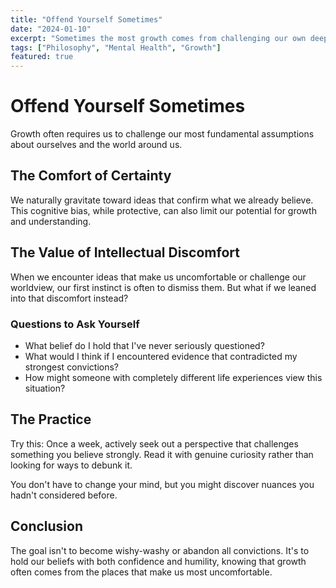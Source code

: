 ```yaml
---
title: "Offend Yourself Sometimes"
date: "2024-01-10"
excerpt: "Sometimes the most growth comes from challenging our own deeply held beliefs and assumptions."
tags: ["Philosophy", "Mental Health", "Growth"]
featured: true
---
```


# Offend Yourself Sometimes

Growth often requires us to challenge our most fundamental assumptions about ourselves and the world around us.

## The Comfort of Certainty

We naturally gravitate toward ideas that confirm what we already believe. This cognitive bias, while protective, can also limit our potential for growth and understanding.

## The Value of Intellectual Discomfort

When we encounter ideas that make us uncomfortable or challenge our worldview, our first instinct is often to dismiss them. But what if we leaned into that discomfort instead?

### Questions to Ask Yourself

- What belief do I hold that I've never seriously questioned?
- What would I think if I encountered evidence that contradicted my strongest convictions?
- How might someone with completely different life experiences view this situation?

## The Practice

Try this: Once a week, actively seek out a perspective that challenges something you believe strongly. Read it with genuine curiosity rather than looking for ways to debunk it.

You don't have to change your mind, but you might discover nuances you hadn't considered before.

## Conclusion

The goal isn't to become wishy-washy or abandon all convictions. It's to hold our beliefs with both confidence and humility, knowing that growth often comes from the places that make us most uncomfortable.
